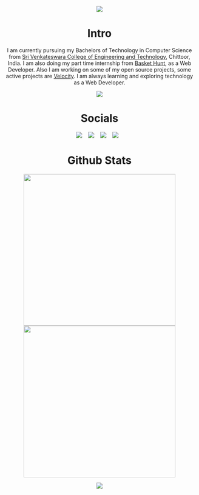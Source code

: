 <p align="center">
  <img src="https://user-images.githubusercontent.com/59523682/183292831-d09023be-75ca-4909-9841-3bbff96a9114.png">
</p>

<h1 align="center"> Intro </h1>

<p align="center">
I am currently pursuing my Bachelors of Technology in Computer Science from <a href="https://svcetedu.org/">Sri Venkateswara College of Engineering and Technology</a>, Chittoor, India. I am also doing my part time internship from <a href="https://www.baskethunt.com/">Basket Hunt</a>, as a Web Developer.
Also I am working on some of my open source projects, some active projects are <a href="https://github.com/afrid18/Velocity">Velocity</a>. I am always learning and exploring technology as a Web Developer.

</p>

<p align="center">
<img src="https://visitor-badge.laobi.icu/badge?page_id=afrid18.afrid18">
</p>

<h1 align="center"> Socials </h1>

<p align="center">
<a target="_blank"href="https://github.com/afrid18"><img src="https://img.shields.io/badge/github-%23121011.svg?style=for-the-badge&logo=github&logoColor=white"/></a>&nbsp;&nbsp;&nbsp;
<a target="_blank"href="https://twitter.com/afrid1808"><img src="https://img.shields.io/badge/Twitter-%231DA1F2.svg?style=for-the-badge&logo=Twitter&logoColor=white"/></a>&nbsp;&nbsp;&nbsp;
<a target="_blank"href="https://www.linkedin.com/in/afridhussain/"><img src="https://img.shields.io/badge/linkedin-%230077B5.svg?style=for-the-badge&logo=linkedin&logoColor=white"/></a>&nbsp;&nbsp;&nbsp;
<a target="_blank"href="https://afridhussain.me/"><img src="https://img.shields.io/badge/Portfolio-%23000000.svg?style=for-the-badge&logo=firefox&logoColor=#FF7139"/></a>&nbsp;&nbsp;&nbsp;
</p>


<h1 align="center"> Github Stats </h1>

<p align="center">
<img src="https://github-readme-stats.vercel.app/api?username=afrid18&count_private=true&show_icons=true&theme=dracula" width="400px">
<img src="https://github-readme-streak-stats.herokuapp.com/?user=afrid18" width="400px">
</p>
<p align="center">
<img src="https://github-readme-stats.vercel.app/api/top-langs/?username=afrid18&layout=compact"/>
</p>

